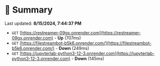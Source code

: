 # 📖 Summary
Last updated: **8/15/2024, 7:44:37 PM**

- `GET` [https://restreamer-09gx.onrender.com](https://restreamer-09gx.onrender.com) - **Up** (707ms)
- `GET` [https://filestreambot-b5k6.onrender.com/](https://filestreambot-b5k6.onrender.com/) - **Down** (249ms)
- `GET` [https://jupyterlab-python3-12-3.onrender.com](https://jupyterlab-python3-12-3.onrender.com) - **Down** (145ms)
